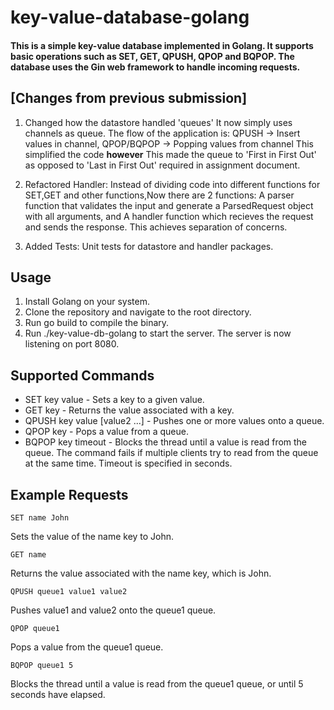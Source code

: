 # key-value-database-golang
#### This is a simple key-value database implemented in Golang. It supports basic operations such as SET, GET, QPUSH, QPOP and BQPOP. The database uses the Gin web framework to handle incoming requests.

## [Changes from previous submission]
1. Changed how the datastore handled 'queues' It now simply uses channels as queue. The flow of the application is:
QPUSH -> Insert values in channel, QPOP/BQPOP -> Popping values from channel
This simplified the code **however** This made the queue to 'First in First Out' as opposed to 'Last in First Out' required in assignment document.

2. Refactored Handler: Instead of dividing code into different functions for SET,GET and other functions,Now there are 2 functions: A parser function that validates the input and generate a ParsedRequest object with all arguments, and A handler function which recieves the request and sends the response. This achieves separation of concerns.

3. Added Tests: Unit tests for datastore and handler packages.


## Usage

 1. Install Golang on your system. 
 2. Clone the repository and navigate to the root directory. 
 3. Run go build to compile the binary. 
 4. Run  ./key-value-db-golang to start the server. 
                The server is now listening on port 8080.

## Supported Commands

 - SET key value - Sets a key to a given value. 
 - GET key - Returns the value associated with a key. 
 - QPUSH key value [value2 ...] - Pushes one or more values onto a queue. 
 - QPOP key - Pops a value from a queue. 
 - BQPOP key timeout - Blocks the thread until a value is read from the queue. The command fails if multiple clients try to read from the queue at the same time. Timeout is specified in seconds.

## Example Requests

    SET name John

Sets the value of the name key to John.

    GET name

Returns the value associated with the name key, which is John.

    QPUSH queue1 value1 value2

Pushes value1 and value2 onto the queue1 queue.

    QPOP queue1

Pops a value from the queue1 queue.

    BQPOP queue1 5

Blocks the thread until a value is read from the queue1 queue, or until 5 seconds have elapsed.
